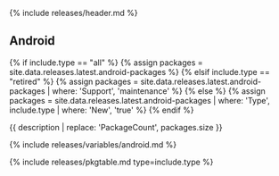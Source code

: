 {% include releases/header.md %}

## Android

{% if include.type == "all" %}
  {% assign packages = site.data.releases.latest.android-packages %}
{% elsif include.type == "retired" %}
  {% assign packages = site.data.releases.latest.android-packages | where: 'Support', 'maintenance' %}
{% else %}
  {% assign packages = site.data.releases.latest.android-packages | where: 'Type', include.type | where: 'New', 'true' %}
{% endif %}

{{ description | replace: 'PackageCount', packages.size }}

{% include releases/variables/android.md %}

{% include releases/pkgtable.md type=include.type %}